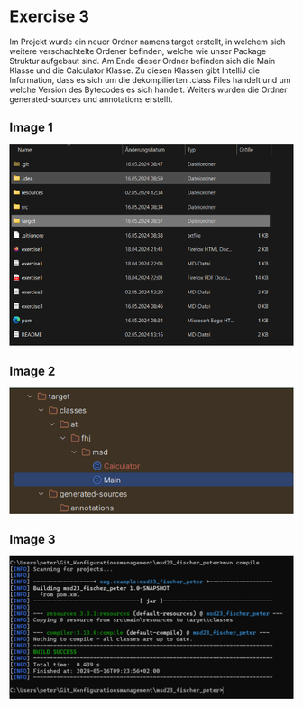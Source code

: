 # Exercise 3 

Im Projekt wurde ein neuer Ordner namens target erstellt, in welchem sich weitere verschachtelte Ordener befinden, welche wie unser Package Struktur aufgebaut sind. Am Ende dieser Ordner befinden sich die Main Klasse und die Calculator Klasse. Zu diesen Klassen gibt IntelliJ die Information, dass es sich um die dekompilierten .class Files handelt und um welche Version des Bytecodes es sich handelt. Weiters wurden die Ordner generated-sources und annotations erstellt.

## Image 1
![Image of File structure in Explorer](resources/images/ex3_1.png)

## Image 2
![Image of the File structure in IntelliJ](resources/images/ex3_3.png)

## Image 3
![Image of succesfully running the mvn compile command](resources/images/ex3_2.png)

